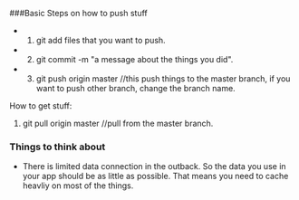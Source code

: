 ###Basic Steps on how to push stuff

* 1. git add files that you want to push.
* 2. git commit -m "a message about the things you did".
* 3. git push origin master  //this push things to the master branch, if you want to push other branch, change the branch name.

How to get stuff:
1. git pull origin master //pull from the master branch.

### Things to think about
- There is limited data connection in the outback. So the data you use in your app should be as little as possible. That means you need to cache heavliy on most of the things.
